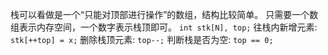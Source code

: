 栈可以看做是一个“只能对顶部进行操作”的数组，结构比较简单。
只需要一个数组表示内存空间，一个数字表示栈顶即可。
```int stk[N], top;```
往栈内新增元素: ```stk[++top] = x;```
删除栈顶元素: ```top--;```
判断栈是否为空: ```top == 0;```
